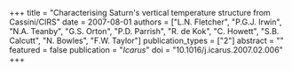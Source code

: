 +++
title = "Characterising Saturn's vertical temperature structure from Cassini/CIRS"
date = 2007-08-01
authors = ["L.N. Fletcher", "P.G.J. Irwin", "N.A. Teanby", "G.S. Orton", "P.D. Parrish", "R. de Kok", "C. Howett", "S.B. Calcutt", "N. Bowles", "F.W. Taylor"]
publication_types = ["2"]
abstract = ""
featured = false
publication = "*Icarus*"
doi = "10.1016/j.icarus.2007.02.006"
+++

